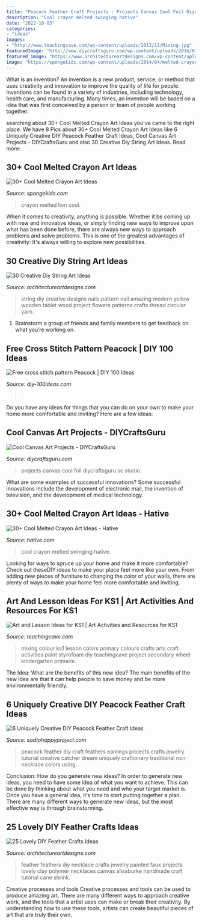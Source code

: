 ```yaml
---
title: "Peacock Feather Craft Projects : Projects Canvas Cool Foil Diycraftsguru Sc Studio"
description: "Cool crayon melted swinging hative"
date: "2022-10-03"
categories:
- "ideas"
images:
- "http://www.teachingcave.com/wp-content/uploads/2013/11/Mixing.jpg"
featuredImage: "http://www.diycraftsguru.com/wp-content/uploads/2016/03/39-Art-Projects.jpg"
featured_image: "https://www.architectureartdesigns.com/wp-content/uploads/2014/02/1241.jpg"
image: "https://spongekids.com/wp-content/uploads/2014/04/melted-crayon-art/6-lion.jpg"
---
```



What is an invention?
An invention is a new product, service, or method that uses creativity and innovation to improve the quality of life for people. Inventions can be found in a variety of industries, including technology, health care, and manufacturing. Many times, an invention will be based on a idea that was first conceived by a person or team of people working together.

	

		
searching about 30+ Cool Melted Crayon Art Ideas you've came to the right place. We have 8 Pics about 30+ Cool Melted Crayon Art Ideas like 6 Uniquely Creative DIY Peacock Feather Craft Ideas, Cool Canvas Art Projects - DIYCraftsGuru and also 30 Creative Diy String Art Ideas. Read more:
		
    
## 30+ Cool Melted Crayon Art Ideas

<img loading=lazy src="https://spongekids.com/wp-content/uploads/2014/04/melted-crayon-art/6-lion.jpg" onerror="this.onerror=null;this.src='https://tse1.mm.bing.net/th?id=OIP.sOliGzGfRDCIXUr85Sg2iwHaJ7&amp;pid=15.1';" alt="30+ Cool Melted Crayon Art Ideas">

_Source: spongekids.com_

>crayon melted lion cool. 

	

When it comes to creativity, anything is possible. Whether it be coming up with new and innovative ideas, or simply finding new ways to improve upon what has been done before, there are always new ways to approach problems and solve problems. This is one of the greatest advantages of creativity: It's always willing to explore new possibilities.

    
## 30 Creative Diy String Art Ideas

<img loading=lazy src="https://www.architectureartdesigns.com/wp-content/uploads/2013/08/531.jpg" onerror="this.onerror=null;this.src='https://tse2.mm.bing.net/th?id=OIP.J7VkLBoMuEn6p8mLLi1FygHaKQ&amp;pid=15.1';" alt="30 Creative Diy String Art Ideas">

_Source: architectureartdesigns.com_

>string diy creative designs nails pattern nail amazing modern yellow wooden tablet wood project flowers patterns crafts thread circular yarn. 

	

1. Brainstorm a group of friends and family members to get feedback on what you’re working on.

    
## Free Cross Stitch Pattern Peacock | DIY 100 Ideas

<img loading=lazy src="https://diy-100ideas.com/wp-content/uploads/2015/12/free-cross-stitch-pattern-peacock-4.jpg" onerror="this.onerror=null;this.src='https://tse2.mm.bing.net/th?id=OIP.Llms1pRsK8_bC55Cu8ri-gHaQi&amp;pid=15.1';" alt="Free cross stitch pattern Peacock | DIY 100 Ideas">

_Source: diy-100ideas.com_

>. 

	

Do you have any ideas for things that you can do on your own to make your home more comfortable and inviting? Here are a few ideas: 

    
## Cool Canvas Art Projects - DIYCraftsGuru

<img loading=lazy src="http://www.diycraftsguru.com/wp-content/uploads/2016/03/39-Art-Projects.jpg" onerror="this.onerror=null;this.src='https://tse2.mm.bing.net/th?id=OIP.TTCGw9WYI6LU9UvIPN8DWQHaJ4&amp;pid=15.1';" alt="Cool Canvas Art Projects - DIYCraftsGuru">

_Source: diycraftsguru.com_

>projects canvas cool foil diycraftsguru sc studio. 

	

What are some examples of successful innovations?
Some successful innovations include the development of electronic mail, the invention of television, and the development of medical technology.

    
## 30+ Cool Melted Crayon Art Ideas - Hative

<img loading=lazy src="https://hative.com/wp-content/uploads/2014/04/melted-crayon-art/16-girl-swinging.jpg" onerror="this.onerror=null;this.src='https://tse3.mm.bing.net/th?id=OIP.mtToqc8gxJVeDjf_11pDoAHaJ4&amp;pid=15.1';" alt="30+ Cool Melted Crayon Art Ideas - Hative">

_Source: hative.com_

>cool crayon melted swinging hative. 

	

Looking for ways to spruce up your home and make it more comfortable? Check out theseDIY ideas to make your place feel more like your own. From adding new pieces of furniture to changing the color of your walls, there are plenty of ways to make your home feel more comfortable and inviting.

    
## Art And Lesson Ideas For KS1 | Art Activities And Resources For KS1

<img loading=lazy src="http://www.teachingcave.com/wp-content/uploads/2013/11/Mixing.jpg" onerror="this.onerror=null;this.src='https://tse3.mm.bing.net/th?id=OIP.iqHFsi4K_OMGFR3yP2FqSgAAAA&amp;pid=15.1';" alt="Art and Lesson Ideas for KS1 | Art Activities and Resources for KS1">

_Source: teachingcave.com_

>mixing colour ks1 lesson colors primary colours crafts arts craft activities paint styrofoam diy teachingcave project secondary wheel kindergarten primaire. 

	

The Idea: What are the benefits of this new idea?
The main benefits of the new idea are that it can help people to save money and be more environmentally friendly.

    
## 6 Uniquely Creative DIY Peacock Feather Craft Ideas

<img loading=lazy src="http://sadtohappyproject.com/wp-content/uploads/2015/03/peacock-feather-diy-projects-crafts-ideas-tutorials.png" onerror="this.onerror=null;this.src='https://tse3.mm.bing.net/th?id=OIP.jwEDee1dFGK9FsMI9rCIKAHaE7&amp;pid=15.1';" alt="6 Uniquely Creative DIY Peacock Feather Craft Ideas">

_Source: sadtohappyproject.com_

>peacock feather diy craft feathers earrings projects crafts jewelry tutorial creative catcher dream uniquely craftionary traditional non necklace colors using. 

	

Conclusion: How do you generate new ideas?
In order to generate new ideas, you need to have some idea of what you want to achieve. This can be done by thinking about what you need and who your target market is. Once you have a general idea, it's time to start putting together a plan. There are many different ways to generate new ideas, but the most effective way is through brainstorming.

    
## 25 Lovely DIY Feather Crafts Ideas

<img loading=lazy src="https://www.architectureartdesigns.com/wp-content/uploads/2014/02/1241.jpg" onerror="this.onerror=null;this.src='https://tse1.mm.bing.net/th?id=OIP.nktmg9UWOn_AbxuyxdIDKAHaNx&amp;pid=15.1';" alt="25 Lovely DIY Feather Crafts Ideas">

_Source: architectureartdesigns.com_

>feather feathers diy necklace crafts jewelry painted faux projects lovely clay polymer necklaces canvas alisaburke handmade craft tutorial cane shrink. 

	

Creative processes and tools
Creative processes and tools can be used to produce amazing art. There are many different ways to approach creative work, and the tools that a artist uses can make or break their creativity. By understanding how to use these tools, artists can create beautiful pieces of art that are truly their own.

